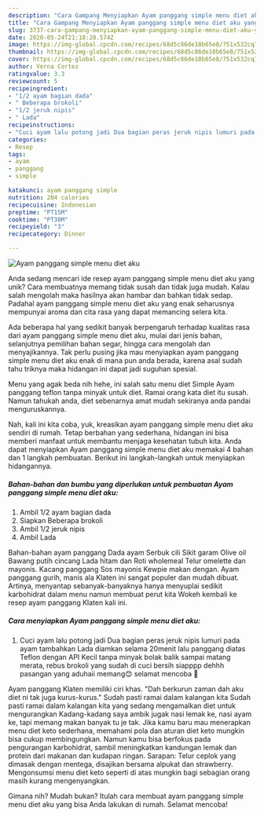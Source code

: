 ```yaml
---
description: "Cara Gampang Menyiapkan Ayam panggang simple menu diet aku yang Enak Banget"
title: "Cara Gampang Menyiapkan Ayam panggang simple menu diet aku yang Enak Banget"
slug: 3737-cara-gampang-menyiapkan-ayam-panggang-simple-menu-diet-aku-yang-enak-banget
date: 2020-05-24T21:18:28.574Z
image: https://img-global.cpcdn.com/recipes/68d5c86de18b65e8/751x532cq70/ayam-panggang-simple-menu-diet-aku-foto-resep-utama.jpg
thumbnail: https://img-global.cpcdn.com/recipes/68d5c86de18b65e8/751x532cq70/ayam-panggang-simple-menu-diet-aku-foto-resep-utama.jpg
cover: https://img-global.cpcdn.com/recipes/68d5c86de18b65e8/751x532cq70/ayam-panggang-simple-menu-diet-aku-foto-resep-utama.jpg
author: Verna Cortez
ratingvalue: 3.3
reviewcount: 5
recipeingredient:
- "1/2 ayam bagian dada"
- " Beberapa brokoli"
- "1/2 jeruk nipis"
- " Lada"
recipeinstructions:
- "Cuci ayam lalu potong jadi Dua bagian peras jeruk nipis lumuri pada ayam tambahkan Lada diamkan selama 20menit lalu panggang diatas Teflon dengan API Kecil tanpa minyak bolak balik sampai matang merata, rebus brokoli yang sudah di cuci bersih siapppp dehhh pasangan yang aduhaii memang😊 selamat mencoba 🙏"
categories:
- Resep
tags:
- ayam
- panggang
- simple

katakunci: ayam panggang simple 
nutrition: 204 calories
recipecuisine: Indonesian
preptime: "PT15M"
cooktime: "PT30M"
recipeyield: "3"
recipecategory: Dinner

---
```



![Ayam panggang simple menu diet aku](https://img-global.cpcdn.com/recipes/68d5c86de18b65e8/751x532cq70/ayam-panggang-simple-menu-diet-aku-foto-resep-utama.jpg)

Anda sedang mencari ide resep ayam panggang simple menu diet aku yang unik? Cara membuatnya memang tidak susah dan tidak juga mudah. Kalau salah mengolah maka hasilnya akan hambar dan bahkan tidak sedap. Padahal ayam panggang simple menu diet aku yang enak seharusnya mempunyai aroma dan cita rasa yang dapat memancing selera kita.

Ada beberapa hal yang sedikit banyak berpengaruh terhadap kualitas rasa dari ayam panggang simple menu diet aku, mulai dari jenis bahan, selanjutnya pemilihan bahan segar, hingga cara mengolah dan menyajikannya. Tak perlu pusing jika mau menyiapkan ayam panggang simple menu diet aku enak di mana pun anda berada, karena asal sudah tahu triknya maka hidangan ini dapat jadi suguhan spesial.

Menu yang agak beda nih hehe, ini salah satu menu diet Simple Ayam panggang teflon tanpa minyak untuk diet. Ramai orang kata diet itu susah. Namun tahukah anda, diet sebenarnya amat mudah sekiranya anda pandai menguruskannya.


Nah, kali ini kita coba, yuk, kreasikan ayam panggang simple menu diet aku sendiri di rumah. Tetap berbahan yang sederhana, hidangan ini bisa memberi manfaat untuk membantu menjaga kesehatan tubuh kita. Anda dapat menyiapkan Ayam panggang simple menu diet aku memakai 4 bahan dan 1 langkah pembuatan. Berikut ini langkah-langkah untuk menyiapkan hidangannya.

<!--inarticleads1-->

##### Bahan-bahan dan bumbu yang diperlukan untuk pembuatan Ayam panggang simple menu diet aku:

1. Ambil 1/2 ayam bagian dada
1. Siapkan  Beberapa brokoli
1. Ambil 1/2 jeruk nipis
1. Ambil  Lada


Bahan-bahan ayam panggang Dada ayam Serbuk cili Sikit garam Olive oil Bawang putih cincang Lada hitam dan Roti wholemeal Telur omelette dan mayonis. Kacang panggang Sos mayonis Kewpie makan dengan. Ayam panggang gurih, manis ala Klaten ini sangat populer dan mudah dibuat. Artinya, menyantap sebanyak-banyaknya hanya menyuplai sedikit karbohidrat dalam menu namun membuat perut kita Wokeh kembali ke resep ayam panggang Klaten kali ini. 

<!--inarticleads2-->

##### Cara menyiapkan Ayam panggang simple menu diet aku:

1. Cuci ayam lalu potong jadi Dua bagian peras jeruk nipis lumuri pada ayam tambahkan Lada diamkan selama 20menit lalu panggang diatas Teflon dengan API Kecil tanpa minyak bolak balik sampai matang merata, rebus brokoli yang sudah di cuci bersih siapppp dehhh pasangan yang aduhaii memang😊 selamat mencoba 🙏


Ayam panggang Klaten memiliki ciri khas. &#34;Dah berkurun zaman dah aku diet ni tak juga kurus-kurus.&#34; Sudah pasti ramai dalam kalangan kita Sudah pasti ramai dalam kalangan kita yang sedang mengamalkan diet untuk mengurangkan Kadang-kadang saya ambik jugak nasi lemak ke, nasi ayam ke, tapi memang makan banyak tu je tak. Jika kamu baru mau menerapkan menu diet keto sederhana, memahami pola dan aturan diet keto mungkin bisa cukup membingungkan. Namun kamu bisa berfokus pada pengurangan karbohidrat, sambil meningkatkan kandungan lemak dan protein dari makanan dan kudapan ringan. Sarapan: Telur ceplok yang dimasak dengan mentega, disajikan bersama alpukat dan strawberry. Mengonsumsi menu diet keto seperti di atas mungkin bagi sebagian orang masih kurang mengenyangkan. 

Gimana nih? Mudah bukan? Itulah cara membuat ayam panggang simple menu diet aku yang bisa Anda lakukan di rumah. Selamat mencoba!
